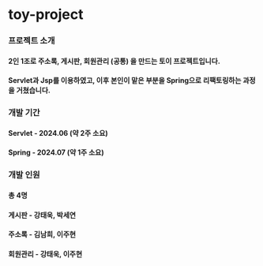 # toy-project

### 프로젝트 소개

#### 2인 1조로 주소록, 게시판, 회원관리 (공통) 을 만드는 토이 프로젝트입니다.
#### Servlet과 Jsp를 이용하였고, 이후 본인이 맡은 부분을 Spring으로 리팩토링하는 과정을 거쳤습니다.


### 개발 기간

#### Servlet - 2024.06 (약 2주 소요)
#### Spring - 2024.07 (약 1주 소요)


### 개발 인원

#### 총 4명
#### 게시판 - 강태욱, 박세연
#### 주소록 - 김남희, 이주현
#### 회원관리 - 강태욱, 이주현
